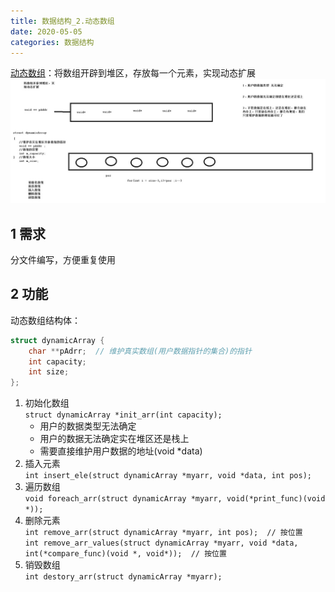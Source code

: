```yaml
---
title: 数据结构_2.动态数组
date: 2020-05-05
categories: 数据结构
---
```


[动态数组](https://github.com/Yiming-Zuo/C/tree/master/%E6%95%B0%E6%8D%AE%E7%BB%93%E6%9E%84/01.%E5%8A%A8%E6%80%81%E6%95%B0%E7%BB%84)：将数组开辟到堆区，存放每一个元素，实现动态扩展
![](media/15890927280547.jpg)

## 1 需求
分文件编写，方便重复使用
## 2 功能
动态数组结构体：

```c
struct dynamicArray {
    char **pAdrr;  // 维护真实数组(用户数据指针的集合)的指针
    int capacity;
    int size;
};
```

1. 初始化数组     
    `struct dynamicArray *init_arr(int capacity);`
    * 用户的数据类型无法确定
    * 用户的数据无法确定实在堆区还是栈上
    * 需要直接维护用户数据的地址(void *data)
2. 插入元素     
    `int insert_ele(struct dynamicArray *myarr, void *data, int pos);`
3. 遍历数组     
    `void foreach_arr(struct dynamicArray *myarr, void(*print_func)(void *));`
4. 删除元素      
    `int remove_arr(struct dynamicArray *myarr, int pos);  // 按位置`      
    `int remove_arr_values(struct dynamicArray *myarr, void *data, int(*compare_func)(void *, void*));  // 按位置`
5. 销毁数组    
    `int destory_arr(struct dynamicArray *myarr);`